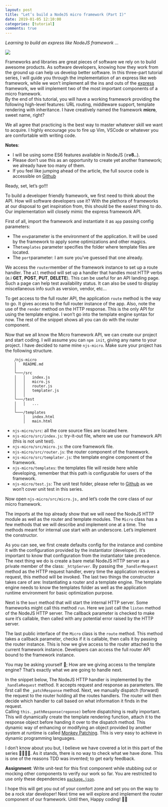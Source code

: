 ```yaml
---
layout: post
title: "Let’s build a NodeJS micro framework (Part I)"
date: 2019-01-05 12:10:00
categories: [tutorial]
comments: true
---
```


*Learning to build an express like NodeJS framework …*

<!--more-->

![](https://cdn-images-1.medium.com/max/1600/1*0V3KOPgr9EzfaHoV9vT3rg.jpeg)

Frameworks and libraries are great pieces of software we rely on to build
awesome products. As software developers, knowing how they work from the ground
up can help us develop better software. In this three-part tutorial series, I
will guide you through the implementation of an express like web framework,
while we won’t implement all the ins and outs of the
[express](https://expressjs.com) framework, we will implement two of the most
important components of a micro framework.<br> By the end of this tutorial, you
will have a working framework providing the following high-level features: URL
routing, middleware support, template rendering with inheritance. I have creatively
named the framework **micro**, sweet name, right?

We all agree that practicing is the best way to master whatever skill we want to
acquire. I highly encourage you to fire up Vim, VSCode or whatever you are
comfortable with writing code.

**Notes**:

* I will be using some ES6 features available in NodeJS (≥**v8.*.***).
* Please don’t use this as an opportunity to create yet another framework; we
already have too many of them.
* If you feel like jumping ahead of the article, the full source code is
accessible on [Github](https://github.com/evanxg852000/njs-micro)

Ready, set, let’s go!!!

To build a developer friendly framework, we first need to think about the API.
How will software developers use it? With the plethora of frameworks at our disposal to get inspiration from, this should be the easiest thing to do. Our implementation
will closely mimic the express framework API.

<script src="https://gist.github.com/evanxg852000/fc20a7bbe4a5fab4ab8c5ec37edbfe76.js"></script>

First of all, import the framework and instantiate it as `app` passing config
parameters:

* The `env`parameter is the environment of the application. It will be used by the
framework to apply some optimizations and other magics.
* The`templates` parameter specifies the folder where template files are located.
* The `port`parameter: I am sure you've guessed that one already.

<script src="https://gist.github.com/evanxg852000/7c9b5ee2f6d824b29a36a0cce506666e.js"></script>

We access the `router`member of the framework instance to set up a route
handler. The `all` method will set up a handler that handles most HTTP verbs
(e.i **GET**, **POST**, **PUT**, **DELETE**). This can be useful for an API landing
page. Such a page can help test availability status. It can also be used to
display miscellaneous info such as version, vendor, etc…

To get access to the full router API, the application `route` method is the way
to go. It gives access to the full router instance of the app. Also, note the
use of the `render` method on the HTTP response. This is the only API for using
the template engine. I won’t go into the template engine syntax for
now. The rest of the snippet shows all you can do with the router
component.

<script src="https://gist.github.com/evanxg852000/bfd58fcae64c5493dc25069eb5729260.js"></script>

Now that we all know the Micro framework API, we can create our project and
start coding. I will assume you can `npm init`, giving any name to your project.
I have decided to name mine `njs-micro`. Make sure your project has the
following structure.

```
    /njs-micro
    │   README.md  
    │
    └───/src
    │   │   index.js
    │   │   micro.js
    │   │   router.js
    │   │   templater.js
    │   │
    └───/test
    │   │   ...
    │   
    └───/templates
        │   index.html
        │   main.html
```

* `njs-micro/src`: all the core source files are located here.
* `njs-micro/src/index.js`: try-it-out file, where we use our framework API (this
is not unit test).
* `njs-micro/src/micro.js`: the core framework file.
* `njs-micro/src/router.js`: the router component of the framework.
* `njs-micro/src/templater.js`: the template engine component of the framework.
* `njs-micro/templates`: the templates file will reside here while developing,
remember that this path is configurable for users of the framework.
* `njs-micro/test.js`: The unit test folder, please refer to
[Github](https://github.com/evanxg852000/njs-micro) as we won’t cover unit test
in this series.

Now open `njs-micro/src/micro.js,` and let’s code the core class of our
micro framework.

<script src="https://gist.github.com/evanxg852000/2f5b429aeb84cd4e89aa8439bad13516.js"></script>

The imports at the top already show that we will need the NodeJS HTTP module as
well as the router and template modules. The `Micro` class has a few methods
that we will describe and implement one at a time. The methods meant for
internal use start with an underscore. Let’s implement the constructor.

<script src="https://gist.github.com/evanxg852000/73c7b19f1b326acbc9862564db33d850.js"></script>

As you can see, we first create defaults config for the instance and combine it
with the configuration provided by the instantiator (developer). It’s important
to know that configuration from the instantiator take precedence. <br> The next
thing we do is create a bare metal NodeJS HTTP server as a private member of the
class: `_httpServer`. By passing the `_handlerRequest` method as the HTTP
request handler, every time the application receives a request, this method will
be invoked. The last two things the constructor takes care of are: Instantiating
a router and a template engine. The template engine needs to know the templates
folder as well as the application runtime environment for basic optimization
purpose.

Next is the `boot` method that will start the internal HTTP server. Some
frameworks might call this method `run`. Here we just call the `listen` method
of the NodeJS HTTP server. The callback parameter is checked to make sure it’s
callable, then called with any potential error raised by the HTTP server.

<script src="https://gist.github.com/evanxg852000/1f5179f0fe003412c853d01c0fdd3797.js"></script>

The last public interface of the `Micro` class is the `route` method. This
method takes a callback parameter, checks if it is callable, then calls it by
passing the router instance. This is how we give access to the router attached
to the current framework instance. Developers can access the full router API
bound to the framework instance.

<script src="https://gist.github.com/evanxg852000/b2ffeb936b6d2745148b94fab85514a9.js"></script>

You may be asking yourself 🤔; How are we giving access to the template engine?
That’s exactly what we are going to handle next.

In the snippet below, The NodeJS HTTP handler is implemented by the
`_handleRequest` method. It accepts request and response as parameters. We first
call the `_patchResponse` method. Next, we manually dispatch (forward) the
request to the router holding all the routes handlers. The router will then
decide which handler to call based on what information it finds in the request.
<br> Calling `this._pathResponse(reponse)` before dispatching is really
important. This will dynamically create the template rendering function, attach
it to the response object before handing it over to the dispatch method. This
dynamic way of enhancing or modifying an object provided by another system at
runtime is called [Monkey Patching](https://en.wikipedia.org/wiki/Monkey_patch).
This is very easy to achieve in dynamic programming languages.

<script src="https://gist.github.com/evanxg852000/e67b07090385525ae247a4206faa8c02.js"></script>

I don’t know about you but, I believe we have covered a lot in this part of the
series 💪🏾💪🏾. As it stands, there is no way to check what we have done. This
is one of the reasons TDD was invented; to get early feedback. 

**Assignment**: Write unit-test for this first component while stubbing out or
mocking other components to verify our work so far. You are restricted to use
only these dependencies [`package.json`](https://github.com/evanxg852000/njs-micro/blob/master/package.json#L16-L19).

I hope this will get you out of your comfort zone and set you on the way to be a
rock star developer! Next time we will explore and implement the router
component of our framework. Until then, Happy coding! 👋🏽
